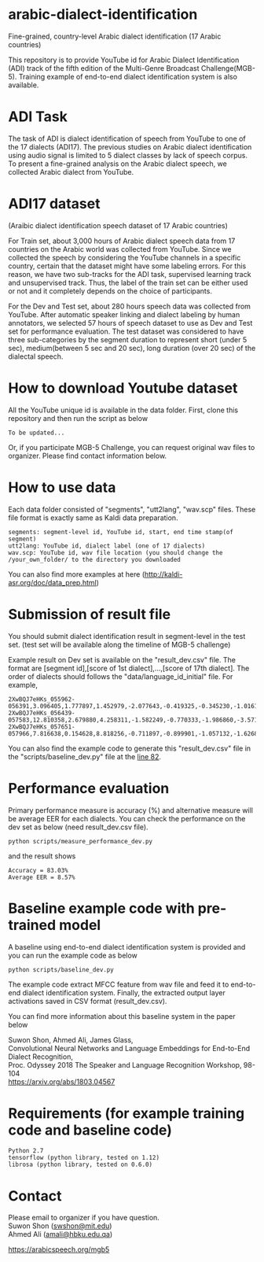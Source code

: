 # arabic-dialect-identification
Fine-grained, country-level Arabic dialect identification (17 Arabic countries)

This repository is to provide YouTube id for Arabic Dialect Identification (ADI) track of the fifth edition of the Multi-Genre Broadcast Challenge(MGB-5). Training example of end-to-end dialect identification system is also available.

# ADI Task 
The task of ADI is dialect identification of speech from YouTube to one of the 17 dialects (ADI17). 
The previous studies on Arabic dialect identification using audio signal is limited to 5 dialect classes by lack of speech corpus. 
To present a fine-grained analysis on the Arabic dialect speech, we collected Arabic dialect from YouTube.

# ADI17 dataset 
(Araibic dialect identification speech dataset of 17 Arabic countries) 

For Train set, about 3,000 hours of Arabic dialect speech data from 17 countries on the Arabic world was collected from YouTube. Since we collected the speech by considering the YouTube channels in a specific country, certain that the dataset might have some labeling errors. For this reason, we have two sub-tracks for the ADI task, supervised learning track and unsupervised track. Thus, the label of the train set can be either used or not and it completely depends on the choice of participants.

For the Dev and Test set, about 280 hours speech data was collected from YouTube. After automatic speaker linking and dialect labeling by human annotators, we selected 57 hours of speech dataset to use as Dev and Test set for performance evaluation. The test dataset was considered to have three sub-categories by the segment duration to represent short (under 5 sec), medium(between 5 sec and 20 sec), long duration (over 20 sec) of the dialectal speech.

# How to download Youtube dataset
All the YouTube unique id is available in the data folder.
First, clone this repository and then run the script as below

    To be updated...

Or, if you participate MGB-5 Challenge, you can request original wav files to organizer. Please find contact information below.

# How to use data
Each data folder consisted of "segments", "utt2lang", "wav.scp" files. These file format is exactly same as Kaldi data preparation.

    segments: segment-level id, YouTube id, start, end time stamp(of segment)
    utt2lang: YouTube id, dialect label (one of 17 dialects)
    wav.scp: YouTube id, wav file location (you should change the /your_own_folder/ to the directory you downloaded

You can also find more examples at here (http://kaldi-asr.org/doc/data_prep.html)

# Submission of result file
You should submit dialect identification result in segment-level in the test set. (test set will be available along the timeline of MGB-5 challenge)

Example result on Dev set is available on the "result_dev.csv" file. The format are [segment id],[score of 1st dialect],...,[score of 17th dialect]. The order of dialects should follows the "data/language_id_initial" file. For example, 

    2XwBQJ7eHKs_055962-056391,3.096405,1.777897,1.452979,-2.077643,-0.419325,-0.345230,-1.016110,-1.385472,3.511110,1.943294,-1.195900,-2.251954,-1.363119,2.556440,-1.121042,0.347785,-2.648575
    2XwBQJ7eHKs_056439-057583,12.810358,2.679880,4.258311,-1.582249,-0.770333,-1.986860,-3.571980,-0.695768,0.929641,3.286271,-0.159408,-4.281460,-3.185079,-1.564716,-0.437594,2.433181,-5.155079
    2XwBQJ7eHKs_057651-057966,7.816638,0.154628,8.818256,-0.711897,-0.899901,-1.057132,-1.626845,-3.524030,-1.554264,-2.776326,-0.864858,2.107841,-2.718826,-1.714218,2.685726,3.349209,-4.997468
    
You can also find the example code to generate this "result_dev.csv" file in the "scripts/baseline_dev.py" file at the [line 82](https://github.com/swshon/arabic-dialect-identification/blob/3f7c61982a3f85fe4f6be06dd19b88bbb2b44cea/scripts/baseline_dev.py#L82). 

# Performance evaluation
Primary performance measure is accuracy (%) and alternative measure will be average EER for each dialects.
You can check the performance on the dev set as below (need result_dev.csv file). 
    
    python scripts/measure_performance_dev.py
and the result shows

    Accuracy = 83.03%
    Average EER = 8.57%

# Baseline example code with pre-trained model
A baseline using end-to-end dialect identification system is provided and you can run the example code as below

    python scripts/baseline_dev.py
    
The example code extract MFCC feature from wav file and feed it to end-to-end dialect identification system. Finally, the extracted output layer activations saved in CSV format (result_dev.csv).

You can find more information about this baseline system in the paper below

Suwon Shon, Ahmed Ali, James Glass,<br />
Convolutional Neural Networks and Language Embeddings for End-to-End Dialect Recognition,<br />
Proc. Odyssey 2018 The Speaker and Language Recognition Workshop, 98-104 <br />
https://arxiv.org/abs/1803.04567<br />


# Requirements (for example training code and baseline code)
    Python 2.7
    tensorflow (python library, tested on 1.12)
    librosa (python library, tested on 0.6.0)

# Contact
Please email to organizer if you have question.<br />
Suwon Shon (swshon@mit.edu)<br />
Ahmed Ali (amali@hbku.edu.qa)

https://arabicspeech.org/mgb5 





